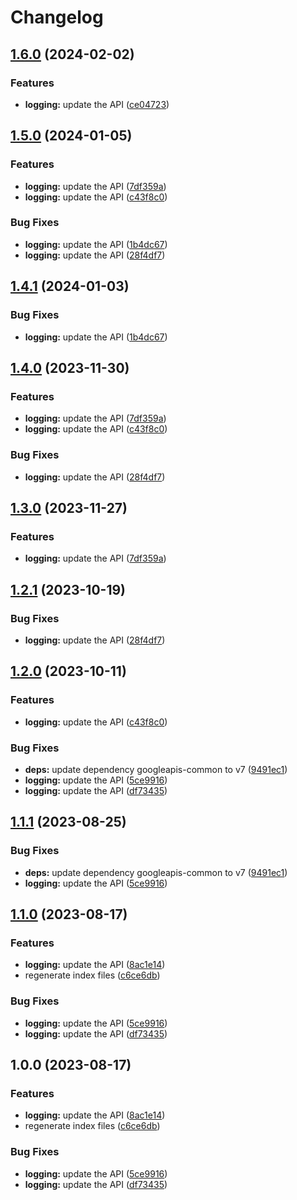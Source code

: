 # Changelog

## [1.6.0](https://github.com/googleapis/google-api-nodejs-client/compare/logging-v1.5.0...logging-v1.6.0) (2024-02-02)


### Features

* **logging:** update the API ([ce04723](https://github.com/googleapis/google-api-nodejs-client/commit/ce04723a83fe6e2ee5c3fb545803e50fbe5d8804))

## [1.5.0](https://github.com/googleapis/google-api-nodejs-client/compare/logging-v1.4.1...logging-v1.5.0) (2024-01-05)


### Features

* **logging:** update the API ([7df359a](https://github.com/googleapis/google-api-nodejs-client/commit/7df359a58be46fd8d77afb4594c5fcba4580e667))
* **logging:** update the API ([c43f8c0](https://github.com/googleapis/google-api-nodejs-client/commit/c43f8c0963a7feab455e10590508dbf4ac28e572))


### Bug Fixes

* **logging:** update the API ([1b4dc67](https://github.com/googleapis/google-api-nodejs-client/commit/1b4dc6732c203844254b20d90e272bdfd4a5c436))
* **logging:** update the API ([28f4df7](https://github.com/googleapis/google-api-nodejs-client/commit/28f4df70c4c94ac8d8b3a6f4ccb4264246e8277f))

## [1.4.1](https://github.com/googleapis/google-api-nodejs-client/compare/logging-v1.4.0...logging-v1.4.1) (2024-01-03)


### Bug Fixes

* **logging:** update the API ([1b4dc67](https://github.com/googleapis/google-api-nodejs-client/commit/1b4dc6732c203844254b20d90e272bdfd4a5c436))

## [1.4.0](https://github.com/googleapis/google-api-nodejs-client/compare/logging-v1.3.0...logging-v1.4.0) (2023-11-30)


### Features

* **logging:** update the API ([7df359a](https://github.com/googleapis/google-api-nodejs-client/commit/7df359a58be46fd8d77afb4594c5fcba4580e667))
* **logging:** update the API ([c43f8c0](https://github.com/googleapis/google-api-nodejs-client/commit/c43f8c0963a7feab455e10590508dbf4ac28e572))


### Bug Fixes

* **logging:** update the API ([28f4df7](https://github.com/googleapis/google-api-nodejs-client/commit/28f4df70c4c94ac8d8b3a6f4ccb4264246e8277f))

## [1.3.0](https://github.com/googleapis/google-api-nodejs-client/compare/logging-v1.2.1...logging-v1.3.0) (2023-11-27)


### Features

* **logging:** update the API ([7df359a](https://github.com/googleapis/google-api-nodejs-client/commit/7df359a58be46fd8d77afb4594c5fcba4580e667))

## [1.2.1](https://github.com/googleapis/google-api-nodejs-client/compare/logging-v1.2.0...logging-v1.2.1) (2023-10-19)


### Bug Fixes

* **logging:** update the API ([28f4df7](https://github.com/googleapis/google-api-nodejs-client/commit/28f4df70c4c94ac8d8b3a6f4ccb4264246e8277f))

## [1.2.0](https://github.com/googleapis/google-api-nodejs-client/compare/logging-v1.1.1...logging-v1.2.0) (2023-10-11)


### Features

* **logging:** update the API ([c43f8c0](https://github.com/googleapis/google-api-nodejs-client/commit/c43f8c0963a7feab455e10590508dbf4ac28e572))


### Bug Fixes

* **deps:** update dependency googleapis-common to v7 ([9491ec1](https://github.com/googleapis/google-api-nodejs-client/commit/9491ec1cdc3c413e7d73edcfcd59cf5c28a7c855))
* **logging:** update the API ([5ce9916](https://github.com/googleapis/google-api-nodejs-client/commit/5ce99164a42297d9c1bc76862fe57873d8319b0d))
* **logging:** update the API ([df73435](https://github.com/googleapis/google-api-nodejs-client/commit/df73435d7d96833da20a3299178f5fdb27e39c60))

## [1.1.1](https://github.com/googleapis/google-api-nodejs-client/compare/logging-v1.1.0...logging-v1.1.1) (2023-08-25)


### Bug Fixes

* **deps:** update dependency googleapis-common to v7 ([9491ec1](https://github.com/googleapis/google-api-nodejs-client/commit/9491ec1cdc3c413e7d73edcfcd59cf5c28a7c855))
* **logging:** update the API ([5ce9916](https://github.com/googleapis/google-api-nodejs-client/commit/5ce99164a42297d9c1bc76862fe57873d8319b0d))

## [1.1.0](https://github.com/googleapis/google-api-nodejs-client/compare/logging-v1.0.0...logging-v1.1.0) (2023-08-17)


### Features

* **logging:** update the API ([8ac1e14](https://github.com/googleapis/google-api-nodejs-client/commit/8ac1e14a6852b6e6e42c47b565bc740da8dbc771))
* regenerate index files ([c6ce6db](https://github.com/googleapis/google-api-nodejs-client/commit/c6ce6db24417be7ec0d5cb572288042973a390e0))


### Bug Fixes

* **logging:** update the API ([5ce9916](https://github.com/googleapis/google-api-nodejs-client/commit/5ce99164a42297d9c1bc76862fe57873d8319b0d))
* **logging:** update the API ([df73435](https://github.com/googleapis/google-api-nodejs-client/commit/df73435d7d96833da20a3299178f5fdb27e39c60))

## 1.0.0 (2023-08-17)


### Features

* **logging:** update the API ([8ac1e14](https://github.com/googleapis/google-api-nodejs-client/commit/8ac1e14a6852b6e6e42c47b565bc740da8dbc771))
* regenerate index files ([c6ce6db](https://github.com/googleapis/google-api-nodejs-client/commit/c6ce6db24417be7ec0d5cb572288042973a390e0))


### Bug Fixes

* **logging:** update the API ([5ce9916](https://github.com/googleapis/google-api-nodejs-client/commit/5ce99164a42297d9c1bc76862fe57873d8319b0d))
* **logging:** update the API ([df73435](https://github.com/googleapis/google-api-nodejs-client/commit/df73435d7d96833da20a3299178f5fdb27e39c60))
